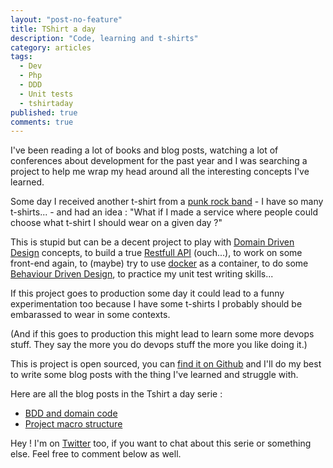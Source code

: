 ```yaml
---
layout: "post-no-feature"
title: TShirt a day
description: "Code, learning and t-shirts"
category: articles
tags:
  - Dev
  - Php
  - DDD
  - Unit tests
  - tshirtaday
published: true
comments: true
---
```


I've been reading a lot of books and blog posts, watching a lot of conferences about development for the past year and I was searching a project to help me wrap my head around all the interesting concepts I've learned.

Some day I received another t-shirt from a [punk rock band](https://ninaschool.bandcamp.com/) - I have so many t-shirts... - and had an idea : "What if I made a service where people could choose what t-shirt I should wear on a given day ?"

This is stupid but can be a decent project to play with [Domain Driven Design](https://en.wikipedia.org/wiki/Domain-driven_design) concepts, to build a true [Restfull API](https://fr.wikipedia.org/wiki/Representational_State_Transfer) (ouch...), to work on some front-end again, to (maybe) try to use [docker](https://www.docker.com/) as a container, to do some [Behaviour Driven Design](https://en.wikipedia.org/wiki/Behavior-driven_development), to practice my unit test writing skills...

If this project goes to production some day it could lead to a funny experimentation too because I have some t-shirts I probably should be embarassed to wear in some contexts.

(And if this goes to production this might lead to learn some more devops stuff. They say the more you do devops stuff the more you like doing it.)

This is project is open sourced, you can [find it on Github](https://github.com/SelrahcD/tshirtaday) and I'll do my best to write some blog posts with the thing I've learned and struggle with.

Here are all the blog posts in the Tshirt a day serie :

* [BDD and domain code](/articles/bdd-and-domain-code/)
* [Project macro structure](/articles/project-macro-structure/)

Hey ! I'm on [Twitter](https://twitter.com/selrahcd) too, if you want to chat about this serie or something else. Feel free to comment below as well.

